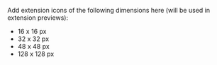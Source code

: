 Add extension icons of the following dimensions here (will be used in extension previews):
- 16 x 16 px
- 32 x 32 px
- 48 x 48 px
- 128 x 128 px
